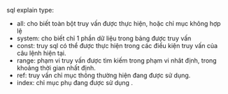 sql explain type:

- all: cho biết toàn bột truy vấn được thực hiện, hoặc chỉ mục không hợp lệ
- system: cho biết chỉ 1 phần dữ liệu trong bảng được truy vấn
- const: truy sql có thể được thực hiện trong các điều kiện truy vấn của câu
  lệnh hiện tại.
- range: phạm vi truy vấn được tìm kiếm trong phạm vi nhât định, trong khoảng
  thời gian nhất định.
- ref: truy vấn chỉ mục thông thường hiện đang được sử dụng.
- index: chỉ mục phụ đang được sử dụng .
